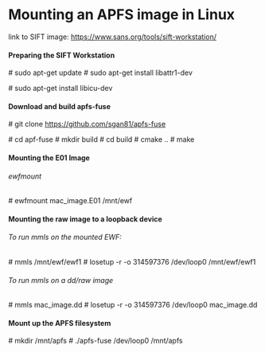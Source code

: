 # Mounting an APFS image in Linux

  link to SIFT image: https://www.sans.org/tools/sift-workstation/

#### Preparing the SIFT Workstation

  \# sudo apt-get update
  \# sudo apt-get install libattr1-dev

  \# sudo apt-get install libicu-dev

#### Download and build apfs-fuse

\# git clone https://github.com/sgan81/apfs-fuse

  \# cd apf-fuse
  \# mkdir build
  \# cd build
  \# cmake ..
 \#  make

#### Mounting the E01 Image

###### ewfmount <image name> <mount point>
  \# ewfmount mac_image.E01 /mnt/ewf
  
#### Mounting the raw image to a loopback device

###### To run mmls on the mounted EWF:  
  \# mmls /mnt/ewf/ewf1
  \# losetup -r -o 314597376 /dev/loop0 /mnt/ewf/ewf1

###### To run mmls on a dd/raw image
  \# mmls mac_image.dd
  \# losetup -r -o 314597376 /dev/loop0 mac_image.dd
  
#### Mount up the APFS filesystem
  \# mkdir /mnt/apfs
  \# ./apfs-fuse /dev/loop0 /mnt/apfs
